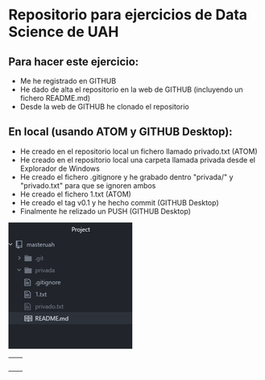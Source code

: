 # Repositorio para ejercicios de Data Science de UAH

## Para hacer este ejercicio:

* Me he registrado en GITHUB
* He dado de alta el repositorio en la web de GITHUB (incluyendo un fichero README.md)
* Desde la web de GITHUB he clonado el repositorio

## En local (usando ATOM y GITHUB Desktop):

* He creado en el repositorio local un fichero llamado privado.txt (ATOM)
* He creado en el repositorio local una carpeta llamada privada desde el Explorador de Windows
* He creado el fichero .gitignore y he grabado dentro "privada/" y "privado.txt" para que se ignoren ambos
* He creado el fichero 1.txt (ATOM)
* He creado el tag v0.1 y he hecho commit (GITHUB Desktop)
* Finalmente he relizado un PUSH (GITHUB Desktop)

![picture alt](/images/atom.png)

|   |   |
|---|---|
|   |   |
|   |   |
|   |   |
|   |   |
|   |   |
